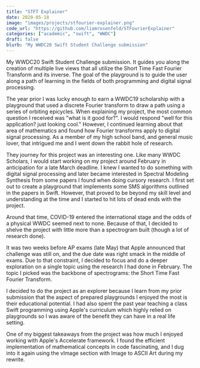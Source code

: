 ```yaml
---
title: "STFT Explainer"
date: 2020-05-18
image: "images/projects/stfourier-explainer.png"
code_url: "https://github.com/liamrosenfeld/STFourierExplainer"
categories: ["academic", "swift", "WWDC"]
draft: false
blurb: "My WWDC20 Swift Student Challenge submission"
---
```


My WWDC20 Swift Student Challenge submission. It guides you along the creation of multiple live views that all utilize the Short Time Fast Fourier Transform and its inverse. The goal of the playground is to guide the user along a path of learning in the fields of both programming and digital signal processing.

The year prior I was lucky enough to earn a WWDC19 scholarship with a playground that used a discrete Fourier transform to draw a path using a series of orbiting epicycles. When explaining my project, the most common question I received was "what is it good for?". I would respond "well for this application? just looking cool." However, I continued learning about that area of mathematics and found how Fourier transforms apply to digital signal processing. As a member of my high school band, and general music lover, that intrigued me and I went down the rabbit hole of research.

They journey for this project was an interesting one. Like many WWDC Scholars, I would start working on my project around February in anticipation for a late March deadline. I knew I wanted to do something with digital signal processing and later became interested in Spectral Modeling Synthesis from some papers I found when doing cursory research. I first set out to create a playground that implements some SMS algorithms outlined in the papers in Swift. However, that proved to be beyond my skill level and understanding at the time and I started to hit lots of dead ends with the project.

Around that time, COVID-19 entered the international stage and the odds of a physical WWDC seemed next to none. Because of that, I decided to shelve the project with little more than a spectrogram built (though a lot of research done).

It was two weeks before AP exams (late May) that Apple announced that challenge was still on, and the due date was right smack in the middle of exams. Due to that constraint, I decided to focus and do a deeper exploration on a single topic using the research I had done in February. The topic I picked was the backbone of spectrograms: the Short Time Fast Fourier Transform.

I decided to do the project as an explorer because I learn from my prior submission that the aspect of prepared playgrounds I enjoyed the most is their educational potential. I had also spent the past year teaching a class Swift programming using Apple's curriculum which highly relied on playgrounds so I was aware of the benefit they can have in a real life setting.

One of my biggest takeaways from the project was how much I enjoyed working with Apple's Accelerate framework. I found the efficient implementation of mathematical concepts in code fascinating, and I dug into it again using the vImage section with Image to ASCII Art during my rewrite.
